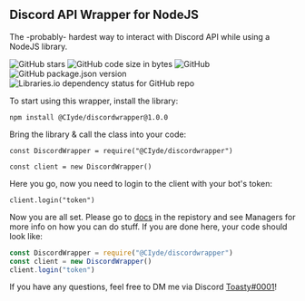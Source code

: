 ## Discord API Wrapper for NodeJS
The -probably- hardest way to interact with Discord API while using a NodeJS library.

![GitHub stars](https://img.shields.io/github/stars/CIyde/discordwrapper)
![GitHub code size in bytes](https://img.shields.io/github/languages/code-size/CIyde/discordwrapper)
![GitHub](https://img.shields.io/github/license/CIyde/discordwrapper)
![GitHub package.json version](https://img.shields.io/github/package-json/v/CIyde/discordwrapper)
![Libraries.io dependency status for GitHub repo](https://img.shields.io/librariesio/github/CIyde/discordwrapper)

To start using this wrapper, install the library:

`npm install @CIyde/discordwrapper@1.0.0`


Bring the library & call the class into your code:


`const DiscordWrapper = require("@CIyde/discordwrapper")`

`const client = new DiscordWrapper()`

Here you go, now you need to login to the client with your bot's token:

`client.login("token")`

Now you are all set. Please go to [docs](https://github.com/CIyde/discordwrapper/tree/master/docs/Managers) in the repistory and see Managers for more info on how you can do stuff. If you are done here, your code should look like:

```js
const DiscordWrapper = require("@CIyde/discordwrapper")
const client = new DiscordWrapper()
client.login("token")
```

If you have any questions, feel free to DM me via Discord [Toasty#0001](https://discord.com/users/478307244509888532)!

